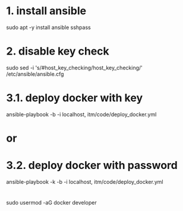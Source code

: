 # 1. install ansible
sudo apt -y install ansible sshpass

# 2. disable key check
sudo sed -i 's/#host_key_checking/host_key_checking/' /etc/ansible/ansible.cfg

# 3.1. deploy docker with key
ansible-playbook -b -i localhost, itm/code/deploy_docker.yml

# or

# 3.2. deploy docker with password
ansible-playbook -k -b -i localhost, itm/code/deploy_docker.yml

#
sudo usermod -aG docker developer
